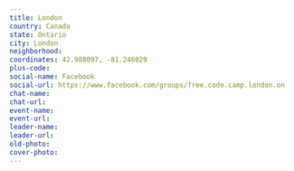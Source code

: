 ```yaml
---
title: London
country: Canada
state: Ontario
city: London
neighborhood: 
coordinates: 42.988097, -81.246029
plus-code:
social-name: Facebook
social-url: https://www.facebook.com/groups/free.code.camp.london.on
chat-name:
chat-url:
event-name:
event-url:
leader-name:
leader-url:
old-photo: 
cover-photo:
---
```

